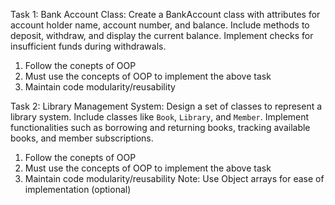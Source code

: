 Task 1:
Bank Account Class: 
Create a BankAccount class with attributes for account holder name, account number, and balance. 
Include methods to deposit, withdraw, and display the current balance. 
Implement checks for insufficient funds during withdrawals.
1) Follow the conepts of OOP
2) Must use the concepts of OOP to implement the above task
3) Maintain code modularity/reusability 

Task 2:
Library Management System:
Design a set of classes to represent a library system. Include classes like `Book`, `Library`, and `Member`. 
Implement functionalities such as borrowing and returning books, tracking available books, and member subscriptions.
1) Follow the conepts of OOP
2) Must use the concepts of OOP to implement the above task
3) Maintain code modularity/reusability 
Note: Use Object arrays for ease of implementation (optional)